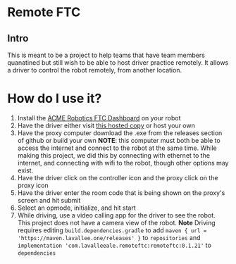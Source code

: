 # Remote FTC
## Intro
This is meant to be a project to help teams that have team members quanatined but still wish to be able to host driver practice remotely. It allows a driver to control the robot remotely, from another location.
# How do I use it?
1. Install the [ACME Robotics FTC Dashboard](https://acmerobotics.github.io/ftc-dashboard/gettingstarted) on your robot
2. Have the driver either visit [this hosted copy](https://remoteftc.lavallee.one) or host your own
3. Have the proxy computer download the .exe from the releases section of github or build your own **NOTE**: this computer must both be able to access the internet and connect to the robot at the same time. While making this project, we did this by connecting with ethernet to the internet, and connecting with wifi to the robot, though other options may exist.
4. Have the driver click on the controller icon and the proxy click on the proxy icon
5. Have the driver enter the room code that is being shown on the proxy's screen and hit submit
6. Select an opmode, initialize, and hit start
8. While driving, use a video calling app for the driver to see the robot. This project does not have a camera view of the robot. **Note** Driving requires editing `build.dependencies.gradle` to add `maven { url = 'https://maven.lavallee.one/releases' }` to `repositories` and `implementation 'com.lavalleeale.remoteftc:remoteftc:0.1.21'` to `dependencies`
